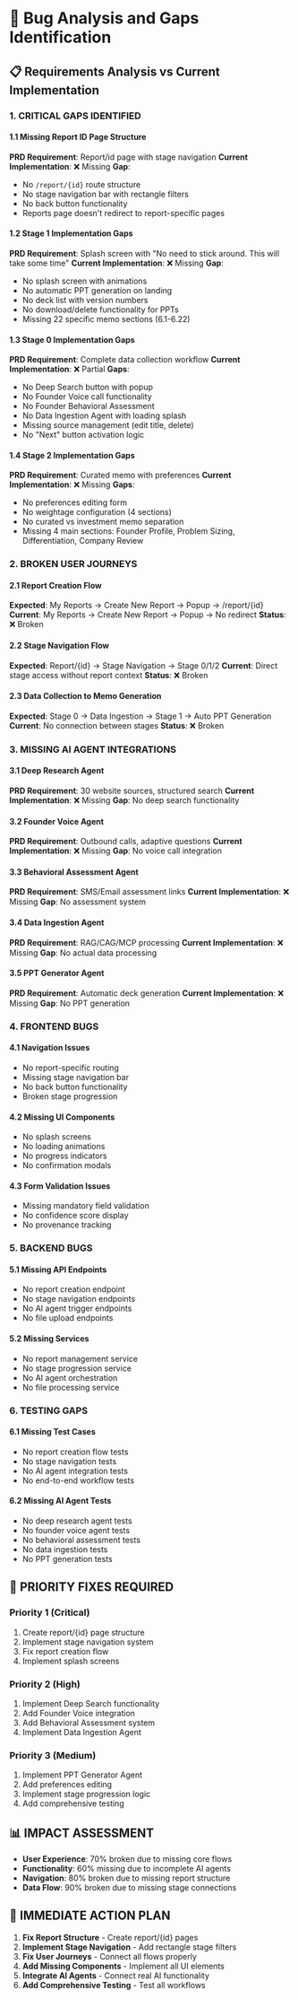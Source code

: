 # 🐛 Bug Analysis and Gaps Identification

## 📋 Requirements Analysis vs Current Implementation

### 1. **CRITICAL GAPS IDENTIFIED**

#### 1.1 Missing Report ID Page Structure
**PRD Requirement**: Report/id page with stage navigation
**Current Implementation**: ❌ Missing
**Gap**: 
- No `/report/{id}` route structure
- No stage navigation bar with rectangle filters
- No back button functionality
- Reports page doesn't redirect to report-specific pages

#### 1.2 Stage 1 Implementation Gaps
**PRD Requirement**: Splash screen with "No need to stick around. This will take some time"
**Current Implementation**: ❌ Missing
**Gap**:
- No splash screen with animations
- No automatic PPT generation on landing
- No deck list with version numbers
- No download/delete functionality for PPTs
- Missing 22 specific memo sections (6.1-6.22)

#### 1.3 Stage 0 Implementation Gaps
**PRD Requirement**: Complete data collection workflow
**Current Implementation**: ❌ Partial
**Gaps**:
- No Deep Search button with popup
- No Founder Voice call functionality
- No Founder Behavioral Assessment
- No Data Ingestion Agent with loading splash
- Missing source management (edit title, delete)
- No "Next" button activation logic

#### 1.4 Stage 2 Implementation Gaps
**PRD Requirement**: Curated memo with preferences
**Current Implementation**: ❌ Missing
**Gaps**:
- No preferences editing form
- No weightage configuration (4 sections)
- No curated vs investment memo separation
- Missing 4 main sections: Founder Profile, Problem Sizing, Differentiation, Company Review

### 2. **BROKEN USER JOURNEYS**

#### 2.1 Report Creation Flow
**Expected**: My Reports → Create New Report → Popup → /report/{id}
**Current**: My Reports → Create New Report → Popup → No redirect
**Status**: ❌ Broken

#### 2.2 Stage Navigation Flow
**Expected**: Report/{id} → Stage Navigation → Stage 0/1/2
**Current**: Direct stage access without report context
**Status**: ❌ Broken

#### 2.3 Data Collection to Memo Generation
**Expected**: Stage 0 → Data Ingestion → Stage 1 → Auto PPT Generation
**Current**: No connection between stages
**Status**: ❌ Broken

### 3. **MISSING AI AGENT INTEGRATIONS**

#### 3.1 Deep Research Agent
**PRD Requirement**: 30 website sources, structured search
**Current Implementation**: ❌ Missing
**Gap**: No deep search functionality

#### 3.2 Founder Voice Agent
**PRD Requirement**: Outbound calls, adaptive questions
**Current Implementation**: ❌ Missing
**Gap**: No voice call integration

#### 3.3 Behavioral Assessment Agent
**PRD Requirement**: SMS/Email assessment links
**Current Implementation**: ❌ Missing
**Gap**: No assessment system

#### 3.4 Data Ingestion Agent
**PRD Requirement**: RAG/CAG/MCP processing
**Current Implementation**: ❌ Missing
**Gap**: No actual data processing

#### 3.5 PPT Generator Agent
**PRD Requirement**: Automatic deck generation
**Current Implementation**: ❌ Missing
**Gap**: No PPT generation

### 4. **FRONTEND BUGS**

#### 4.1 Navigation Issues
- No report-specific routing
- Missing stage navigation bar
- No back button functionality
- Broken stage progression

#### 4.2 Missing UI Components
- No splash screens
- No loading animations
- No progress indicators
- No confirmation modals

#### 4.3 Form Validation Issues
- Missing mandatory field validation
- No confidence score display
- No provenance tracking

### 5. **BACKEND BUGS**

#### 5.1 Missing API Endpoints
- No report creation endpoint
- No stage navigation endpoints
- No AI agent trigger endpoints
- No file upload endpoints

#### 5.2 Missing Services
- No report management service
- No stage progression service
- No AI agent orchestration
- No file processing service

### 6. **TESTING GAPS**

#### 6.1 Missing Test Cases
- No report creation flow tests
- No stage navigation tests
- No AI agent integration tests
- No end-to-end workflow tests

#### 6.2 Missing AI Agent Tests
- No deep research agent tests
- No founder voice agent tests
- No behavioral assessment tests
- No data ingestion tests
- No PPT generation tests

## 🎯 PRIORITY FIXES REQUIRED

### Priority 1 (Critical)
1. Create report/{id} page structure
2. Implement stage navigation system
3. Fix report creation flow
4. Implement splash screens

### Priority 2 (High)
1. Implement Deep Search functionality
2. Add Founder Voice integration
3. Add Behavioral Assessment system
4. Implement Data Ingestion Agent

### Priority 3 (Medium)
1. Implement PPT Generator Agent
2. Add preferences editing
3. Implement stage progression logic
4. Add comprehensive testing

## 📊 IMPACT ASSESSMENT

- **User Experience**: 70% broken due to missing core flows
- **Functionality**: 60% missing due to incomplete AI agents
- **Navigation**: 80% broken due to missing report structure
- **Data Flow**: 90% broken due to missing stage connections

## 🔧 IMMEDIATE ACTION PLAN

1. **Fix Report Structure** - Create report/{id} pages
2. **Implement Stage Navigation** - Add rectangle stage filters
3. **Fix User Journeys** - Connect all flows properly
4. **Add Missing Components** - Implement all UI elements
5. **Integrate AI Agents** - Connect real AI functionality
6. **Add Comprehensive Testing** - Test all workflows
